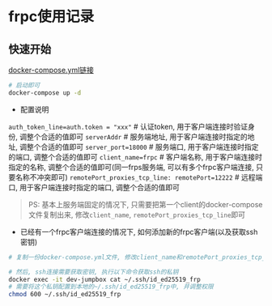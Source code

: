 # frpc使用记录

## 快速开始

[docker-compose.yml链接](https://github.com/183461750/doc-record/blob/main/docs/docker/dev_utls/dev-container/remote-ssh/frp/v6/simple/docker-compose.yml)

```bash
# 启动即可
docker-compose up -d
```

- 配置说明

`auth_token_line=auth.token = "xxx"` # 认证token, 用于客户端连接时验证身份, 调整个合适的值即可
`serverAddr` # 服务端地址, 用于客户端连接时指定的地址, 调整个合适的值即可
`server_port=18000` # 服务端口, 用于客户端连接时指定的端口, 调整个合适的值即可
`client_name=frpc` # 客户端名称, 用于客户端连接时指定的名称, 调整个合适的值即可(同一frps服务端, 可以有多个frpc客户端连接, 只要名称不冲突即可)
`remotePort_proxies_tcp_line: remotePort=12222` # 远程端口, 用于客户端连接时指定的端口, 调整个合适的值即可

> PS: 基本上服务端固定的情况下, 只需要把第一个client的docker-compose文件复制出来, 修改`client_name`, `remotePort_proxies_tcp_line`即可

- 已经有一个frpc客户端连接的情况下, 如何添加新的frpc客户端(以及获取ssh密钥)

```bash
# 复制一份docker-compose.yml文件, 修改client_name和remotePort_proxies_tcp_line即可(docker-compose.yml文件中有注释说明)

# 然后, ssh连接需要获取密钥, 执行以下命令获取ssh的私钥
docker exec -it dev-jumpbox cat ~/.ssh/id_ed25519_frp
# 需要将这个私钥配置到本地的~/.ssh/id_ed25519_frp中, 并调整权限
chmod 600 ~/.ssh/id_ed25519_frp
```
